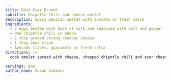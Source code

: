 ```yaml
---
title: Best Ever Brunch
subtitle: Chipotle Chili and cheese omelet
description: Spicy mexican omelet with avocado or fresh salsa
ingredients:
  - 2 eggs beaten with dash of milk and seasoned with salt and pepper
  - One chipotle chili in adobo
  - 2 tbsp grated strong cheddar cheese
  - 1 tbsp sour cream
  - Avocado slices, guacamole or fresh salsa
directions: |+
  cook omelet spread with cheese, chopped chipotle chili and sour cheam.  Fold over and serve with one of the accompaniments

servings: One
author_name: Susan Gibbons
---
```

